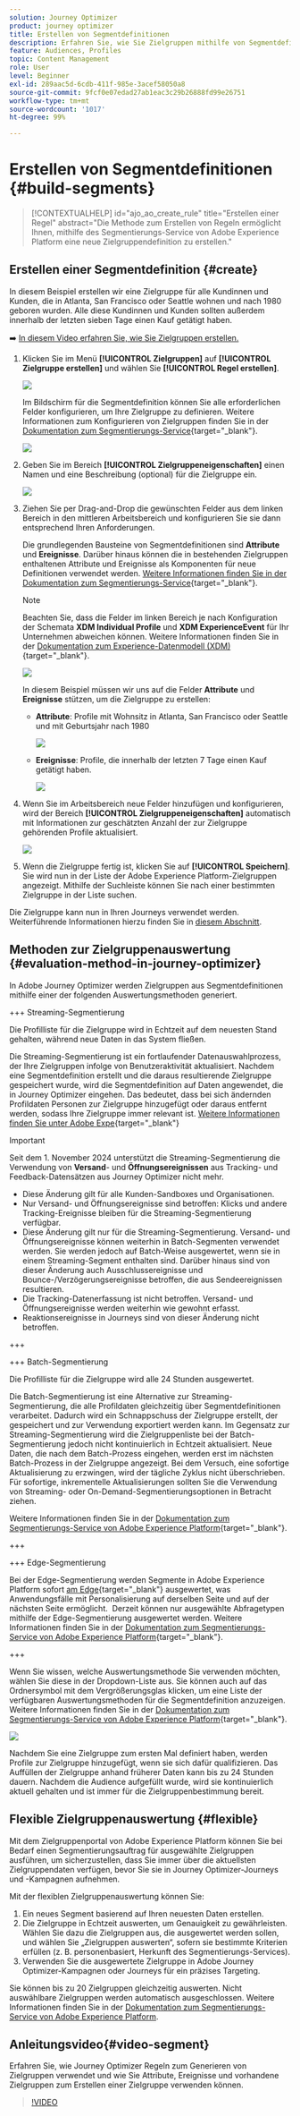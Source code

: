 ```yaml
---
solution: Journey Optimizer
product: journey optimizer
title: Erstellen von Segmentdefinitionen
description: Erfahren Sie, wie Sie Zielgruppen mithilfe von Segmentdefinitionen erstellen.
feature: Audiences, Profiles
topic: Content Management
role: User
level: Beginner
exl-id: 289aac5d-6cdb-411f-985e-3acef58050a8
source-git-commit: 9fcf0e07edad27ab1eac3c29b26888fd99e26751
workflow-type: tm+mt
source-wordcount: '1017'
ht-degree: 99%

---
```


# Erstellen von Segmentdefinitionen {#build-segments}

>[!CONTEXTUALHELP]
>id="ajo_ao_create_rule"
>title="Erstellen einer Regel"
>abstract="Die Methode zum Erstellen von Regeln ermöglicht Ihnen, mithilfe des Segmentierungs-Service von Adobe Experience Platform eine neue Zielgruppendefinition zu erstellen."

## Erstellen einer Segmentdefinition {#create}

In diesem Beispiel erstellen wir eine Zielgruppe für alle Kundinnen und Kunden, die in Atlanta, San Francisco oder Seattle wohnen und nach 1980 geboren wurden. Alle diese Kundinnen und Kunden sollten außerdem innerhalb der letzten sieben Tage einen Kauf getätigt haben.

➡️ [In diesem Video erfahren Sie, wie Sie Zielgruppen erstellen.](#video-segment)

1. Klicken Sie im Menü **[!UICONTROL Zielgruppen]** auf **[!UICONTROL Zielgruppe erstellen]** und wählen Sie **[!UICONTROL Regel erstellen]**.

   ![](assets/create-segment.png)

   Im Bildschirm für die Segmentdefinition können Sie alle erforderlichen Felder konfigurieren, um Ihre Zielgruppe zu definieren. Weitere Informationen zum Konfigurieren von Zielgruppen finden Sie in der [Dokumentation zum Segmentierungs-Service](https://experienceleague.adobe.com/de/docs/experience-platform/segmentation/ui/overview){target="_blank"}.

   ![](assets/segment-builder.png)

1. Geben Sie im Bereich **[!UICONTROL Zielgruppeneigenschaften]** einen Namen und eine Beschreibung (optional) für die Zielgruppe ein.

   ![](assets/segment-properties.png)

1. Ziehen Sie per Drag-and-Drop die gewünschten Felder aus dem linken Bereich in den mittleren Arbeitsbereich und konfigurieren Sie sie dann entsprechend Ihren Anforderungen.

   Die grundlegenden Bausteine von Segmentdefinitionen sind **Attribute** und **Ereignisse**. Darüber hinaus können die in bestehenden Zielgruppen enthaltenen Attribute und Ereignisse als Komponenten für neue Definitionen verwendet werden. [Weitere Informationen finden Sie in der Dokumentation zum Segmentierungs-Service](https://experienceleague.adobe.com/de/docs/experience-platform/segmentation/ui/segment-builder#building-blocks){target="_blank"}.

   >[!NOTE]
   >
   >Beachten Sie, dass die Felder im linken Bereich je nach Konfiguration der Schemata **XDM Individual Profile** und **XDM ExperienceEvent** für Ihr Unternehmen abweichen können.  Weitere Informationen finden Sie in der [Dokumentation zum Experience-Datenmodell (XDM)](https://experienceleague.adobe.com/docs/experience-platform/xdm/home.html?lang=de){target="_blank"}.

   ![](assets/drag-fields.png)

   In diesem Beispiel müssen wir uns auf die Felder **Attribute** und **Ereignisse** stützen, um die Zielgruppe zu erstellen:

   * **Attribute**: Profile mit Wohnsitz in Atlanta, San Francisco oder Seattle und mit Geburtsjahr nach 1980

     ![](assets/add-attributes.png)

   * **Ereignisse**: Profile, die innerhalb der letzten 7 Tage einen Kauf getätigt haben.

     ![](assets/add-events.png)

1. Wenn Sie im Arbeitsbereich neue Felder hinzufügen und konfigurieren, wird der Bereich **[!UICONTROL Zielgruppeneigenschaften]** automatisch mit Informationen zur geschätzten Anzahl der zur Zielgruppe gehörenden Profile aktualisiert.

   ![](assets/segment-estimate.png)

1. Wenn die Zielgruppe fertig ist, klicken Sie auf **[!UICONTROL Speichern]**. Sie wird nun in der Liste der Adobe Experience Platform-Zielgruppen angezeigt. Mithilfe der Suchleiste können Sie nach einer bestimmten Zielgruppe in der Liste suchen.

Die Zielgruppe kann nun in Ihren Journeys verwendet werden. Weiterführende Informationen hierzu finden Sie in [diesem Abschnitt](../audience/about-audiences.md).

## Methoden zur Zielgruppenauswertung {#evaluation-method-in-journey-optimizer}

In Adobe Journey Optimizer werden Zielgruppen aus Segmentdefinitionen mithilfe einer der folgenden Auswertungsmethoden generiert.

+++ Streaming-Segmentierung 

Die Profilliste für die Zielgruppe wird in Echtzeit auf dem neuesten Stand gehalten, während neue Daten in das System fließen.

Die Streaming-Segmentierung ist ein fortlaufender Datenauswahlprozess, der Ihre Zielgruppen infolge von Benutzeraktivität aktualisiert. Nachdem eine Segmentdefinition erstellt und die daraus resultierende Zielgruppe gespeichert wurde, wird die Segmentdefinition auf Daten angewendet, die in Journey Optimizer eingehen. Das bedeutet, dass bei sich ändernden Profildaten Personen zur Zielgruppe hinzugefügt oder daraus entfernt werden, sodass Ihre Zielgruppe immer relevant ist. [Weitere Informationen finden Sie unter Adobe Expe](https://experienceleague.adobe.com/de/docs/experience-platform/segmentation/ui/streaming-segmentation){target="_blank"}

>[!IMPORTANT]
>
>Seit dem 1. November 2024 unterstützt die Streaming-Segmentierung die Verwendung von **Versand**- und **Öffnungsereignissen** aus Tracking- und Feedback-Datensätzen aus Journey Optimizer nicht mehr. 
>
>* Diese Änderung gilt für alle Kunden-Sandboxes und Organisationen. 
>* Nur Versand- und Öffnungsereignisse sind betroffen: Klicks und andere Tracking-Ereignisse bleiben für die Streaming-Segmentierung verfügbar.
>* Diese Änderung gilt nur für die Streaming-Segmentierung. Versand- und Öffnungsereignisse können weiterhin in Batch-Segmenten verwendet werden. Sie werden jedoch auf Batch-Weise ausgewertet, wenn sie in einem Streaming-Segment enthalten sind. Darüber hinaus sind von dieser Änderung auch Ausschlussereignisse und Bounce-/Verzögerungsereignisse betroffen, die aus Sendeereignissen resultieren.
>* Die Tracking-Datenerfassung ist nicht betroffen. Versand- und Öffnungsereignisse werden weiterhin wie gewohnt erfasst.
>* Reaktionsereignisse in Journeys sind von dieser Änderung nicht betroffen.

+++

+++ Batch-Segmentierung

Die Profilliste für die Zielgruppe wird alle 24 Stunden ausgewertet.

Die Batch-Segmentierung ist eine Alternative zur Streaming-Segmentierung, die alle Profildaten gleichzeitig über Segmentdefinitionen verarbeitet. Dadurch wird ein Schnappschuss der Zielgruppe erstellt, der gespeichert und zur Verwendung exportiert werden kann. Im Gegensatz zur Streaming-Segmentierung wird die Zielgruppenliste bei der Batch-Segmentierung jedoch nicht kontinuierlich in Echtzeit aktualisiert. Neue Daten, die nach dem Batch-Prozess eingehen, werden erst im nächsten Batch-Prozess in der Zielgruppe angezeigt. Bei dem Versuch, eine sofortige Aktualisierung zu erzwingen, wird der tägliche Zyklus nicht überschrieben. Für sofortige, inkrementelle Aktualisierungen sollten Sie die Verwendung von Streaming- oder On-Demand-Segmentierungsoptionen in Betracht ziehen.

Weitere Informationen finden Sie in der [Dokumentation zum Segmentierungs-Service von Adobe Experience Platform](https://experienceleague.adobe.com/docs/experience-platform/segmentation/home.html?lang=de#batch){target="_blank"}.

+++

+++ Edge-Segmentierung

Bei der Edge-Segmentierung werden Segmente in Adobe Experience Platform sofort [am Edge](https://experienceleague.adobe.com/docs/experience-platform/edge/home.html?lang=de){target="_blank"} ausgewertet, was Anwendungsfälle mit Personalisierung auf derselben Seite und auf der nächsten Seite ermöglicht.  Derzeit können nur ausgewählte Abfragetypen mithilfe der Edge-Segmentierung ausgewertet werden. Weitere Informationen finden Sie in der [Dokumentation zum Segmentierungs-Service von Adobe Experience Platform](https://experienceleague.adobe.com/docs/experience-platform/segmentation/ui/edge-segmentation.html?lang=de#query-types){target="_blank"}.

+++

Wenn Sie wissen, welche Auswertungsmethode Sie verwenden möchten, wählen Sie diese in der Dropdown-Liste aus. Sie können auch auf das Ordnersymbol mit dem Vergrößerungsglas klicken, um eine Liste der verfügbaren Auswertungsmethoden für die Segmentdefinition anzuzeigen. Weitere Informationen finden Sie in der [Dokumentation zum Segmentierungs-Service von Adobe Experience Platform](https://experienceleague.adobe.com/docs/experience-platform/segmentation/ui/segment-builder.html?lang=de#segment-properties){target="_blank"}.

![](assets/evaluation-methods.png)

<!--The determination between batch segmentation and streaming segmentation is made by the system for each audience, based on the complexity and the cost of evaluating the segment definition rule. You can view the evaluation method for each audience in the **[!UICONTROL Evaluation method]** column of the audience list.
    
![](assets/evaluation-method.png)

>[!NOTE]
>
>If the **[!UICONTROL Evaluation method]** column does not display, you  need to add it using configuration button on the top right of the list.-->

Nachdem Sie eine Zielgruppe zum ersten Mal definiert haben, werden Profile zur Zielgruppe hinzugefügt, wenn sie sich dafür qualifizieren. Das Auffüllen der Zielgruppe anhand früherer Daten kann bis zu 24 Stunden dauern. Nachdem die Audience aufgefüllt wurde, wird sie kontinuierlich aktuell gehalten und ist immer für die Zielgruppenbestimmung bereit.

## Flexible Zielgruppenauswertung {#flexible}

Mit dem Zielgruppenportal von Adobe Experience Platform können Sie bei Bedarf einen Segmentierungsauftrag für ausgewählte Zielgruppen ausführen, um sicherzustellen, dass Sie immer über die aktuellsten Zielgruppendaten verfügen, bevor Sie sie in Journey Optimizer-Journeys und -Kampagnen aufnehmen.

Mit der flexiblen Zielgruppenauswertung können Sie:

1. Ein neues Segment basierend auf Ihren neuesten Daten erstellen.
1. Die Zielgruppe in Echtzeit auswerten, um Genauigkeit zu gewährleisten. Wählen Sie dazu die Zielgruppen aus, die ausgewertet werden sollen, und wählen Sie „Zielgruppen auswerten“, sofern sie bestimmte Kriterien erfüllen (z. B. personenbasiert, Herkunft des Segmentierungs-Services).
1. Verwenden Sie die ausgewertete Zielgruppe in Adobe Journey Optimizer-Kampagnen oder Journeys für ein präzises Targeting.

Sie können bis zu 20 Zielgruppen gleichzeitig auswerten. Nicht auswählbare Zielgruppen werden automatisch ausgeschlossen. Weitere Informationen finden Sie in der [Dokumentation zum Segmentierungs-Service von Adobe Experience Platform](https://experienceleague.adobe.com/de/docs/experience-platform/segmentation/ui/audience-portal#flexible-audience-evaluation).

## Anleitungsvideo{#video-segment}

Erfahren Sie, wie Journey Optimizer Regeln zum Generieren von Zielgruppen verwendet und wie Sie Attribute, Ereignisse und vorhandene Zielgruppen zum Erstellen einer Zielgruppe verwenden können.

>[!VIDEO](https://video.tv.adobe.com/v/3425020?quality=12)
